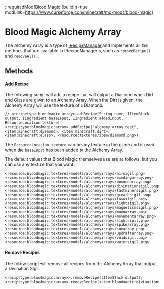 ::requiredMod[Blood Magic]{buildIn=true modLink=https://www.curseforge.com/minecraft/mc-mods/blood-magic}

# Blood Magic Alchemy Array

The Alchemy Array is a type of [IRecipeManager](/vanilla/api/managers/IRecipeManager) and implements all the methods that are available to IRecipeManager's, such as `removeRecipe()` and `removeAll()`.

## Methods

#### Add Recipe

The following script will add a recipe that will output a Diamond when Dirt and Glass are given to an Alchemy Array. When the Dirt is given, the Alchemy Array will use the texture of a Diamond.

```zenscript
// <recipetype:bloodmagic:array>.addRecipe(String name, IItemStack output, IIngredient baseInput, IIngredient addedInput, ResourceLocation texture)
<recipetype:bloodmagic:array>.addRecipe("alchemy_array_test", <item:minecraft:diamond>, <item:minecraft:dirt>, <item:minecraft:glass>, <resource:textures/item/diamond.png>)
```

The `ResourceLocation texture` can be any texture in the game and is used when the `baseInput` has been added to the Alchemy Array.

The default values that Blood Magic themselves use are as follows, but you can use any texture that you want:
```zenscript
<resource:bloodmagic:textures/models/alchemyarrays/airsigil.png>
<resource:bloodmagic:textures/models/alchemyarrays/bindingarray.png>
<resource:bloodmagic:textures/models/alchemyarrays/bouncearray.png>
<resource:bloodmagic:textures/models/alchemyarrays/divinationsigil.png>
<resource:bloodmagic:textures/models/alchemyarrays/fastminersigil.png>
<resource:bloodmagic:textures/models/alchemyarrays/growthsigil.png>
<resource:bloodmagic:textures/models/alchemyarrays/lavasigil.png>
<resource:bloodmagic:textures/models/alchemyarrays/lightsigil.png>
<resource:bloodmagic:textures/models/alchemyarrays/magnetismsigil.png>
<resource:bloodmagic:textures/models/alchemyarrays/moonarray.png>
<resource:bloodmagic:textures/models/alchemyarrays/movementarray.png>
<resource:bloodmagic:textures/models/alchemyarrays/sightsigil.png>
<resource:bloodmagic:textures/models/alchemyarrays/spikearray.png>
<resource:bloodmagic:textures/models/alchemyarrays/sunarray.png>
<resource:bloodmagic:textures/models/alchemyarrays/updraftarray.png>
<resource:bloodmagic:textures/models/alchemyarrays/voidsigil.png>
<resource:bloodmagic:textures/models/alchemyarrays/watersigil.png>
```


#### Remove Recipes

The follow script will remove all recipes from the Alchemy Array that output a Divination Sigil.

```zenscript
<recipetype:bloodmagic:array>>.removeRecipe(IItemStack output);
<recipetype:bloodmagic:array>.removeRecipe(<item:bloodmagic:divinationsigil>);
```